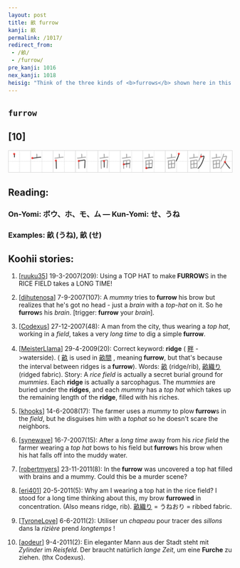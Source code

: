 ```yaml
---
layout: post
title: 畝 furrow
kanji: 畝
permalink: /1017/
redirect_from:
 - /畝/
 - /furrow/
pre_kanji: 1016
nex_kanji: 1018
heisig: "Think of the three kinds of <b>furrows</b> shown here in this character - a <i>top hat's</i> rim, a <i>rice field's</i> ridges, and the wrinkles that show you've been around a <i>long time</i>."
---
```


## `furrow`

## [10]

<div class="stroke"><img src="../images/E7959D.png" /></div>

## Reading:

### On-Yomi: ボウ、ホ、モ、ム &mdash; Kun-Yomi: せ、うね

### Examples: 畝 (うね), 畝 (せ)

## Koohii stories:

1) [<a href="http://kanji.koohii.com/profile/ruuku35">ruuku35</a>] 19-3-2007(209): Using a TOP HAT to make<strong> FURROW</strong>S in the RICE FIELD takes a LONG TIME! 

2) [<a href="http://kanji.koohii.com/profile/dihutenosa">dihutenosa</a>] 7-9-2007(107): A <em>mummy</em> tries to<strong> furrow</strong> his brow but realizes that he&#039;s got no head - just a <em>brain</em> with a <em>top-hat</em> on it. So he <strong>furrow</strong>s his <em>brain</em>. [trigger:<strong> furrow</strong> your <em>brain</em>]. 

3) [<a href="http://kanji.koohii.com/profile/Codexus">Codexus</a>] 27-12-2007(48): A man from the city, thus wearing a <em>top hat</em>, working in a <em>field</em>, takes a very <em>long time</em> to dig a simple<strong> furrow</strong>. 

4) [<a href="http://kanji.koohii.com/profile/MeisterLlama">MeisterLlama</a>] 29-4-2009(20): Correct keyword: <strong>ridge</strong> (  <a href="http://jisho.org/kanji/details/畔">畔</a>  -&gt;waterside). (  <a href="http://jisho.org/kanji/details/畝">畝</a>   is used in   <a href="http://jisho.org/kanji/details/畝間">畝間</a>  , meaning<strong> furrow</strong>, but that&#039;s because the interval between ridges is a<strong> furrow</strong>). Words:   <a href="http://jisho.org/kanji/details/畝">畝</a>   (ridge/rib),   <a href="http://jisho.org/kanji/details/畝織り">畝織り</a>   (ridged fabric). Story: A <em>rice field</em> is actually a secret burial ground for <em>mummies</em>. Each <strong>ridge</strong> is actually a sarcophagus. The <em>mummies</em> are buried under the <strong>ridges</strong>, and each <em>mummy</em> has a <em>top hat</em> which takes up the remaining length of the <strong>ridge</strong>, filled with his riches. 

5) [<a href="http://kanji.koohii.com/profile/khooks">khooks</a>] 14-6-2008(17): The farmer uses a <em>mummy</em> to plow<strong> furrow</strong>s in the <em>field</em>, but he disguises him with a <em>tophat</em> so he doesn&#039;t scare the neighbors. 

6) [<a href="http://kanji.koohii.com/profile/synewave">synewave</a>] 16-7-2007(15): After a <em>long time</em> away from his <em>rice field</em> the farmer wearing a <em>top hat</em> bows to his field but<strong> furrow</strong>s his brow when his hat falls off into the muddy water. 

7) [<a href="http://kanji.koohii.com/profile/robertmyers">robertmyers</a>] 23-11-2011(8): In the<strong> furrow</strong> was uncovered a top hat filled with brains and a mummy. Could this be a murder scene? 

8) [<a href="http://kanji.koohii.com/profile/eri401">eri401</a>] 20-5-2011(5): Why am I wearing a top hat in the rice field? I stood for a long time thinking about this, my brow <strong>furrowed</strong> in concentration. (Also means ridge, rib).   <a href="http://jisho.org/kanji/details/畝織り">畝織り</a>   = うねおり = ribbed fabric. 

9) [<a href="http://kanji.koohii.com/profile/TyroneLove">TyroneLove</a>] 6-6-2011(2): Utiliser un <em>chapeau</em> pour tracer des <em>sillons</em> dans la <em>rizière</em> prend <em>longtemps</em> ! 

10) [<a href="http://kanji.koohii.com/profile/aodeur">aodeur</a>] 9-4-2011(2): Ein eleganter Mann aus der Stadt steht mit <em>Zylinder</em> im <em>Reisfeld</em>. Der braucht natürlich <em>lange Zeit</em>, um eine <strong>Furche</strong> zu ziehen. (thx Codexus). 
